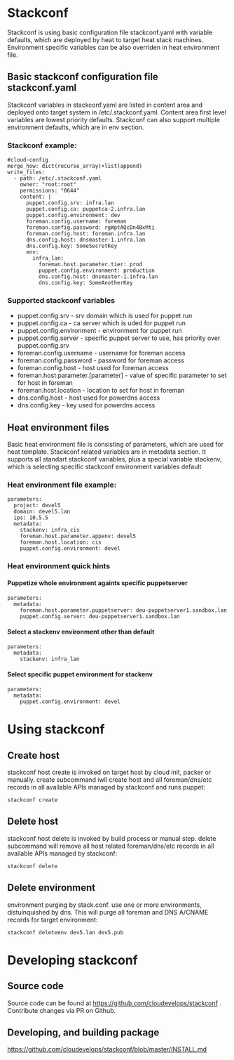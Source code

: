 # Stackconf

Stackconf is using basic configuration file stackconf.yaml with variable defaults, which are deployed by heat to target heat stack machines. Environment specific variables can be also overriden in heat environment file.

## Basic stackconf configuration file stackconf.yaml

Stackconf variables in stackconf.yaml are listed in content area and deployed onto target system in /etc/.stackconf.yaml. Content area first level variables are lowest priority defaults. Stackconf can also support multiple
environment defaults, which are in env section.

### Stackconf example:

```
#cloud-config
merge_how: dict(recurse_array)+list(append)
write_files:
  - path: /etc/.stackconf.yaml
    owner: "root:root"
    permissions: "0644"
    content: |
      puppet.config.srv: infra.lan
      puppet.config.ca: puppetca-2.infra.lan
      puppet.config.environment: dev
      foreman.config.username: foreman
      foreman.config.password: rgWptAQcDn4BxMti
      foreman.config.host: foreman.infra.lan
      dns.config.host: dnsmaster-1.infra.lan
      dns.config.key: SomeSecretKey
      env:
        infra_lan:
          foreman.host.parameter.tier: prod
          puppet.config.environment: production
          dns.config.host: dnsmaster-1.infra.lan
          dns.config.key: SomeAnotherKey
```

### Supported stackconf variables

* puppet.config.srv - srv domain which is used for puppet run
* puppet.config.ca - ca server which is uded for puppet run
* puppet.config.environment - environment for puppet run
* puppet.config.server - specific puppet server to use, has priority over puppet.config.srv
* foreman.config.username - username for foreman access
* foreman.config.password - password for foreman access
* foreman.config.host - host used for foreman access
* foreman.host.parameter.[parameter] - value of specific parameter to set for host in foreman
* foreman.host.location - location to set for host in foreman
* dns.config.host - host used for powerdns access
* dns.config.key - key used for powerdns access


## Heat environment files

Basic heat environment file is consisting of parameters, which are used for heat template. Stackconf related variables are in metadata section. It supports all standart stackconf variables, plus a special variable stackenv,
which is selecting specific stackconf environment variables default

### Heat environment file example:

```
parameters:
  project: devel5
  domain: devel5.lan
  ips: 10.5.5
  metadata:
    stackenv: infra_cis
    foreman.host.parameter.appenv: devel5
    foreman.host.location: cis
    puppet.config.environment: devel
```

### Heat environment quick hints

#### Puppetize whole environment againts specific puppetserver

```
parameters:
  metadata:
    foreman.host.parameter.puppetserver: deu-puppetserver1.sandbox.lan
    puppet.config.server: deu-puppetserver1.sandbox.lan
```

#### Select a stackenv environment other than default

```
parameters:
  metadata:
    stackenv: infra_lan
```

#### Select specific puppet environment for stackenv

```
parameters:
  metadata:
    puppet.config.environment: devel
```

# Using stackconf

## Create host

stackconf host create is invoked on target host by cloud init, packer or manually. create subcommand iwll create host and all foreman/dns/etc records in all available APIs managed by stackconf and runs puppet:

```
stackconf create
```

## Delete host

stackconf host delete is invoked by build process or manual step. delete subcommand will remove all host related foreman/dns/etc records in all available APIs managed by stackconf:
```
stackconf delete
```

## Delete environment

environment purging by stack.conf. use one or more environments, distuinquished by dns. This will purge all foreman and DNS A/CNAME records for target environment:
```
stackconf deleteenv dev5.lan dev5.pub
```

# Developing stackconf

## Source code

Source code can be found at https://github.com/cloudevelops/stackconf . Contribute changes via PR on Github.

## Developing, and building package

https://github.com/cloudevelops/stackconf/blob/master/INSTALL.md


